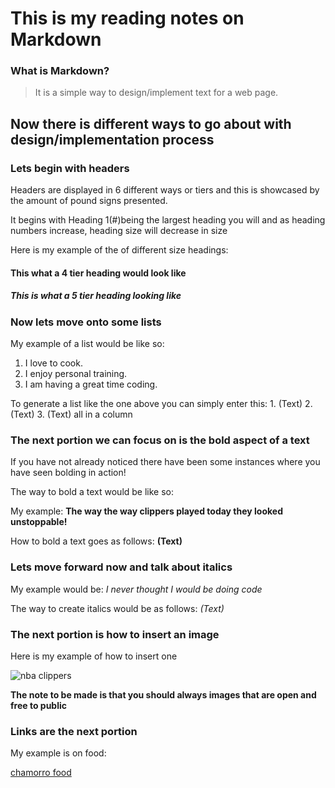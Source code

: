 # This is my reading notes on Markdown
### What is Markdown? 

>It is a simple way to design/implement text for a web page.

## Now there is different ways to go about with design/implementation process

### Lets begin with headers 

Headers are displayed in 6 different ways or tiers and this is showcased by the amount of pound signs presented.

It begins with Heading 1(#)being the largest heading you will and as heading numbers increase, heading size will decrease in size

Here is my example of the of different size headings:

#### This what a 4 tier heading would look like 

##### This is what a 5 tier heading looking like


### Now lets move onto some lists

My example of a list would be like so: 

1. I love to cook. 
2. I enjoy personal training. 
3. I am having a great time coding. 

To generate a list like the one above you can simply enter this: 1. (Text) 2. (Text) 3. (Text) all in a column

### The next portion we can focus on is the bold aspect of a text 

If you have not already noticed there have been some instances where you have seen bolding in action! 

The way to bold a text would be like so: 

My example: **The way the way clippers played today they looked unstoppable!** 

How to bold a text goes as follows: **(Text)** 

### Lets move forward now and talk about italics 

My example would be: *I never thought I would be doing code* 

The way to create italics would be as follows: *(Text)* 

### The next portion is how to insert an image 

Here is my example of how to insert one 

![nba clippers](https://upload.wikimedia.org/wikipedia/commons/3/3f/Los_angeles_clippers_logo_1984-2010.jpg)


**The note to be made is that you should always images that are open and free to public**

### Links are the next portion 

My example is on food: 

[chamorro food](https://www.annieschamorrokitchen.com/chamorro-dishes/)
